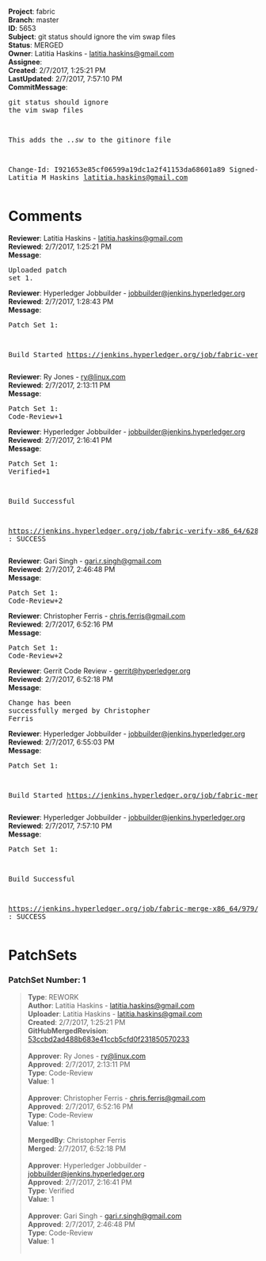 <strong>Project</strong>: fabric<br><strong>Branch</strong>: master<br><strong>ID</strong>: 5653<br><strong>Subject</strong>: git status should ignore the vim swap files<br><strong>Status</strong>: MERGED<br><strong>Owner</strong>: Latitia Haskins - latitia.haskins@gmail.com<br><strong>Assignee</strong>:<br><strong>Created</strong>: 2/7/2017, 1:25:21 PM<br><strong>LastUpdated</strong>: 2/7/2017, 7:57:10 PM<br><strong>CommitMessage</strong>:<br><pre>git status should ignore the vim swap files

This adds the .*.sw* to the gitinore file

Change-Id: I921653e85cf06599a19dc1a2f41153da68601a89
Signed-off-by: Latitia M Haskins <latitia.haskins@gmail.com>
</pre><h1>Comments</h1><strong>Reviewer</strong>: Latitia Haskins - latitia.haskins@gmail.com<br><strong>Reviewed</strong>: 2/7/2017, 1:25:21 PM<br><strong>Message</strong>: <pre>Uploaded patch set 1.</pre><strong>Reviewer</strong>: Hyperledger Jobbuilder - jobbuilder@jenkins.hyperledger.org<br><strong>Reviewed</strong>: 2/7/2017, 1:28:43 PM<br><strong>Message</strong>: <pre>Patch Set 1:

Build Started https://jenkins.hyperledger.org/job/fabric-verify-x86_64/6286/</pre><strong>Reviewer</strong>: Ry Jones - ry@linux.com<br><strong>Reviewed</strong>: 2/7/2017, 2:13:11 PM<br><strong>Message</strong>: <pre>Patch Set 1: Code-Review+1</pre><strong>Reviewer</strong>: Hyperledger Jobbuilder - jobbuilder@jenkins.hyperledger.org<br><strong>Reviewed</strong>: 2/7/2017, 2:16:41 PM<br><strong>Message</strong>: <pre>Patch Set 1: Verified+1

Build Successful 

https://jenkins.hyperledger.org/job/fabric-verify-x86_64/6286/ : SUCCESS</pre><strong>Reviewer</strong>: Gari Singh - gari.r.singh@gmail.com<br><strong>Reviewed</strong>: 2/7/2017, 2:46:48 PM<br><strong>Message</strong>: <pre>Patch Set 1: Code-Review+2</pre><strong>Reviewer</strong>: Christopher Ferris - chris.ferris@gmail.com<br><strong>Reviewed</strong>: 2/7/2017, 6:52:16 PM<br><strong>Message</strong>: <pre>Patch Set 1: Code-Review+2</pre><strong>Reviewer</strong>: Gerrit Code Review - gerrit@hyperledger.org<br><strong>Reviewed</strong>: 2/7/2017, 6:52:18 PM<br><strong>Message</strong>: <pre>Change has been successfully merged by Christopher Ferris</pre><strong>Reviewer</strong>: Hyperledger Jobbuilder - jobbuilder@jenkins.hyperledger.org<br><strong>Reviewed</strong>: 2/7/2017, 6:55:03 PM<br><strong>Message</strong>: <pre>Patch Set 1:

Build Started https://jenkins.hyperledger.org/job/fabric-merge-x86_64/979/</pre><strong>Reviewer</strong>: Hyperledger Jobbuilder - jobbuilder@jenkins.hyperledger.org<br><strong>Reviewed</strong>: 2/7/2017, 7:57:10 PM<br><strong>Message</strong>: <pre>Patch Set 1:

Build Successful 

https://jenkins.hyperledger.org/job/fabric-merge-x86_64/979/ : SUCCESS</pre><h1>PatchSets</h1><h3>PatchSet Number: 1</h3><blockquote><strong>Type</strong>: REWORK<br><strong>Author</strong>: Latitia Haskins - latitia.haskins@gmail.com<br><strong>Uploader</strong>: Latitia Haskins - latitia.haskins@gmail.com<br><strong>Created</strong>: 2/7/2017, 1:25:21 PM<br><strong>GitHubMergedRevision</strong>: [53ccbd2ad488b683e41ccb5cfd0f231850570233](https://github.com/hyperledger/fabric/commit/53ccbd2ad488b683e41ccb5cfd0f231850570233)<br><br><strong>Approver</strong>: Ry Jones - ry@linux.com<br><strong>Approved</strong>: 2/7/2017, 2:13:11 PM<br><strong>Type</strong>: Code-Review<br><strong>Value</strong>: 1<br><br><strong>Approver</strong>: Christopher Ferris - chris.ferris@gmail.com<br><strong>Approved</strong>: 2/7/2017, 6:52:16 PM<br><strong>Type</strong>: Code-Review<br><strong>Value</strong>: 1<br><br><strong>MergedBy</strong>: Christopher Ferris<br><strong>Merged</strong>: 2/7/2017, 6:52:18 PM<br><br><strong>Approver</strong>: Hyperledger Jobbuilder - jobbuilder@jenkins.hyperledger.org<br><strong>Approved</strong>: 2/7/2017, 2:16:41 PM<br><strong>Type</strong>: Verified<br><strong>Value</strong>: 1<br><br><strong>Approver</strong>: Gari Singh - gari.r.singh@gmail.com<br><strong>Approved</strong>: 2/7/2017, 2:46:48 PM<br><strong>Type</strong>: Code-Review<br><strong>Value</strong>: 1<br><br></blockquote>